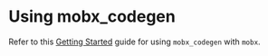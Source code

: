 # Using mobx_codegen

Refer to this [Getting Started](https://mobx.netlify.app/getting-started) guide for using `mobx_codegen` with `mobx`.
